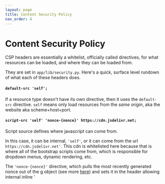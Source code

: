 ```yaml
---
layout: page
title: Content Security Policy
nav_order: 4
---
```


# Content Security Policy

CSP headers are essentially a whitelist, officially called directives, for what resources can be loaded, and where they can be loaded from.

They are set in `app/lib/security.py`. Here's a quick, surface level rundown of what each of these headers does.

#### `default-src 'self'; `

If a resource type doesn't have its own directive, then it uses the `default-src` directive. `self` means only load resources from the _same origin_, aka the website aka scheme+host+port.


#### `script-src 'self' 'nonce-{nonce}' https://cdn.jsdelivr.net; `

Script source defines where javascript can come from.

In this case, it can be internal, `'self'`, or it can come from the url `https://cdn.jsdelivr.net'`. This cdn is whitelisted here because that is where all of the bootstrap scripts come from, which is responsible for dropdown menus, dynamic rendering, etc.

The `'nonce-{nonce}'` directive, which pulls the most recently generated nonce out of the g object (see more [here](#)) and sets it in the header allowing internal inline '<script>' blocks to run.

#### `style-src 'self' 'unsafe-inline' https://cdn.jsdelivr.net; `

CSS files have to be local, `'self'`, or from the jsdelivr cdn.

`'unsafe-inline'` allows inline styling and `style=""` attributes in HTML tags.


#### `img-src 'self' data:; `

Images have to be local or a data URI. 

#### `connect-src 'self'; `

This dictates what endpoints a script-initiated request can connect to. So since it only includes `self`, then calling an external API like `fetch('https://fake.api.com/user_list')` would fail. But calling an internal one like `fetch('/api/profile/<id>')` would work.

#### `frame-ancestors 'none';`

This prevents any page from this site from being embedded.
